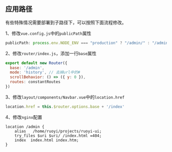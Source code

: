 ## 应用路径

有些特殊情况需要部署到子路径下，可以按照下面流程修改。

1、修改`vue.config.js`中的`publicPath`属性

```js
publicPath: process.env.NODE_ENV === "production" ? "/admin/" : "/admin/",
```

2、修改`router/index.js`，添加一行`base`属性

```js
export default new Router({
  base: '/admin',
  mode: 'history', // 去掉url中的#
  scrollBehavior: () => ({ y: 0 }),
  routes: constantRoutes
})
```

3、修改`layout/components/Navbar.vue`中的`location.href`

```js
location.href = this.$router.options.base + '/index'
```

4、修改`nginx`配置

```
location /admin {
	alias   /home/ruoyi/projects/ruoyi-ui;
	try_files $uri $uri/ /index.html =404;
	index  index.html index.htm;
}
```

